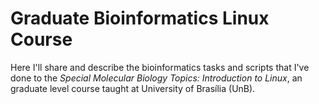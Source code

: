 # Graduate Bioinformatics Linux Course
 Here I'll share and describe the bioinformatics tasks and scripts that I've done to the *Special Molecular Biology Topics: Introduction to Linux*, an graduate level course taught at University of Brasília (UnB).
